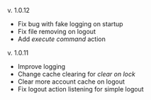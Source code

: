 v. 1.0.12

- Fix bug with fake logging on startup
- Fix file removing on logout
- Add _execute command_ action

v. 1.0.11

- Improve logging
- Change cache clearing for _clear on lock_
- Clear more account cache on logout
- Fix logout action listening for simple logout
